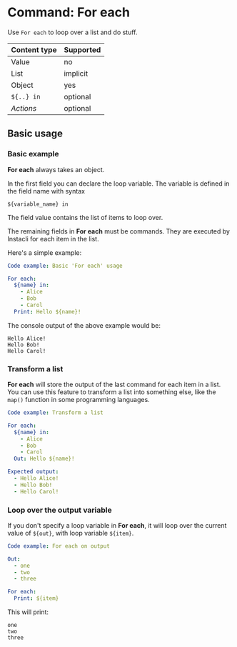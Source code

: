 # Command: For each

Use `For each` to loop over a list and do stuff.

| Content type | Supported |
|--------------|-----------|
| Value        | no        |
| List         | implicit  |
| Object       | yes       |
| `${..} in`   | optional  |
| _Actions_    | optional  |

## Basic usage

### Basic example

**For each** always takes an object.

In the first field you can declare the loop variable.
The variable is defined in the field name with syntax

    ${variable_name} in

The field value contains the list of items to loop over.

The remaining fields in **For each** must be commands. They are executed by Instacli for each item in the list.

Here's a simple example:

```yaml
Code example: Basic 'For each' usage

For each:
  ${name} in:
    - Alice
    - Bob
    - Carol
  Print: Hello ${name}!
```

The console output of the above example would be:

    Hello Alice!
    Hello Bob!
    Hello Carol!

### Transform a list

**For each** will store the output of the last command for each item in a list. You can use this feature to transform a
list into something else, like
the `map()` function in some programming languages.

```yaml
Code example: Transform a list

For each:
  ${name} in:
    - Alice
    - Bob
    - Carol
  Out: Hello ${name}!

Expected output:
  - Hello Alice!
  - Hello Bob!
  - Hello Carol!
```

### Loop over the output variable

If you don't specify a loop variable in **For each**, it will loop over the current value of `${out}`, with loop
variable `${item}`.

```yaml
Code example: For each on output

Out:
  - one
  - two
  - three

For each:
  Print: ${item}
```

This will print:

    one
    two
    three
